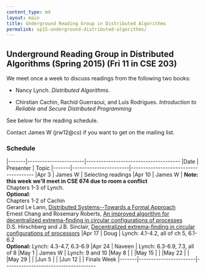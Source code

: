 ```yaml
---
content_type: md
layout: main
title: Underground Reading Group in Distributed Algorithms
permalink: sp15-underground-distributed-algorithms/
---
```


## Underground Reading Group in Distributed Algorithms (Spring 2015) (Fri 11 in CSE 203)

We meet once a week to discuss readings from the following two books:

* Nancy Lynch. *Distributed Algorithms*.

* Chirstian Cachin, Rachid Guerraoui, and Luís Rodrigues. *Introduction to
  Reliable and Secure Distributed Programming*

See below for the reading schedule.

Contact James W (jrw12@cs) if you want to get on the mailing list.

### Schedule

|-------|-----------------------|--------------------------------------
|Date   | Presenter             | Topic
|-------|-----------------------|--------------------------------------
|Apr  3 | James W               | Selecting readings
|Apr 10 | James W               | **Note: this week we'll meet in CSE 674 due to room a conflict** <br> Chapters 1-3 of Lynch. <br> **Optional**: <br> Chapters 1-2 of Cachin <br> Gerard Le Lann, [Distributed Systems--Towards a Formal Approach](http://www.rocq.inria.fr/novaltis/publications/IFIP%20Congress%201977.pdf) <br> Ernest Chang and Rosemary Roberts, [An improved algorithm for decentralized extrema-finding in circular configurations of processes](http://dl.acm.org/citation.cfm?id=359108) <br> D.S. Hirschberg and J.B. Sinclair, [Decentralized extrema-finding in circular configurations of processors](http://dl.acm.org/citation.cfm?id=359029)
|Apr 17 | Doug                  | Lynch: 4.1-4.2, all of ch 5, 6.1-6.2 <br> **Optional:** Lynch: 4.3-4.7, 6.3-6.9
|Apr 24 | Naveen                | Lynch: 6.3-6.9, 7.3, all of 8
|May  1 | James W               | Lynch: 9 and 10
|May  8 |                       | 
|May 15 |                       | 
|May 22 |                       | 
|May 29 |                       | 
|Jun  5 |                       | 
|Jun 12 |                       | Finals Week
|-------|-----------------------|-------------------------------------
